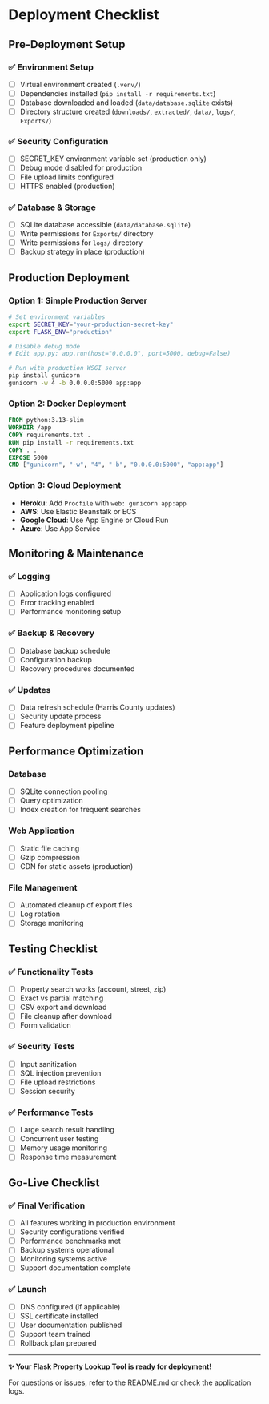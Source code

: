 # Deployment Checklist

## Pre-Deployment Setup

### ✅ Environment Setup
- [ ] Virtual environment created (`.venv/`)
- [ ] Dependencies installed (`pip install -r requirements.txt`)
- [ ] Database downloaded and loaded (`data/database.sqlite` exists)
- [ ] Directory structure created (`downloads/`, `extracted/`, `data/`, `logs/`, `Exports/`)

### ✅ Security Configuration
- [ ] SECRET_KEY environment variable set (production only)
- [ ] Debug mode disabled for production
- [ ] File upload limits configured
- [ ] HTTPS enabled (production)

### ✅ Database & Storage
- [ ] SQLite database accessible (`data/database.sqlite`)
- [ ] Write permissions for `Exports/` directory
- [ ] Write permissions for `logs/` directory
- [ ] Backup strategy in place (production)

## Production Deployment

### Option 1: Simple Production Server
```bash
# Set environment variables
export SECRET_KEY="your-production-secret-key"
export FLASK_ENV="production"

# Disable debug mode
# Edit app.py: app.run(host="0.0.0.0", port=5000, debug=False)

# Run with production WSGI server
pip install gunicorn
gunicorn -w 4 -b 0.0.0.0:5000 app:app
```

### Option 2: Docker Deployment
```dockerfile
FROM python:3.13-slim
WORKDIR /app
COPY requirements.txt .
RUN pip install -r requirements.txt
COPY . .
EXPOSE 5000
CMD ["gunicorn", "-w", "4", "-b", "0.0.0.0:5000", "app:app"]
```

### Option 3: Cloud Deployment
- **Heroku**: Add `Procfile` with `web: gunicorn app:app`
- **AWS**: Use Elastic Beanstalk or ECS
- **Google Cloud**: Use App Engine or Cloud Run
- **Azure**: Use App Service

## Monitoring & Maintenance

### ✅ Logging
- [ ] Application logs configured
- [ ] Error tracking enabled
- [ ] Performance monitoring setup

### ✅ Backup & Recovery
- [ ] Database backup schedule
- [ ] Configuration backup
- [ ] Recovery procedures documented

### ✅ Updates
- [ ] Data refresh schedule (Harris County updates)
- [ ] Security update process
- [ ] Feature deployment pipeline

## Performance Optimization

### Database
- [ ] SQLite connection pooling
- [ ] Query optimization
- [ ] Index creation for frequent searches

### Web Application
- [ ] Static file caching
- [ ] Gzip compression
- [ ] CDN for static assets (production)

### File Management
- [ ] Automated cleanup of export files
- [ ] Log rotation
- [ ] Storage monitoring

## Testing Checklist

### ✅ Functionality Tests
- [ ] Property search works (account, street, zip)
- [ ] Exact vs partial matching
- [ ] CSV export and download
- [ ] File cleanup after download
- [ ] Form validation

### ✅ Security Tests
- [ ] Input sanitization
- [ ] SQL injection prevention
- [ ] File upload restrictions
- [ ] Session security

### ✅ Performance Tests
- [ ] Large search result handling
- [ ] Concurrent user testing
- [ ] Memory usage monitoring
- [ ] Response time measurement

## Go-Live Checklist

### ✅ Final Verification
- [ ] All features working in production environment
- [ ] Security configurations verified
- [ ] Performance benchmarks met
- [ ] Backup systems operational
- [ ] Monitoring systems active
- [ ] Support documentation complete

### ✅ Launch
- [ ] DNS configured (if applicable)
- [ ] SSL certificate installed
- [ ] User documentation published
- [ ] Support team trained
- [ ] Rollback plan prepared

---

**✨ Your Flask Property Lookup Tool is ready for deployment!**

For questions or issues, refer to the README.md or check the application logs.
